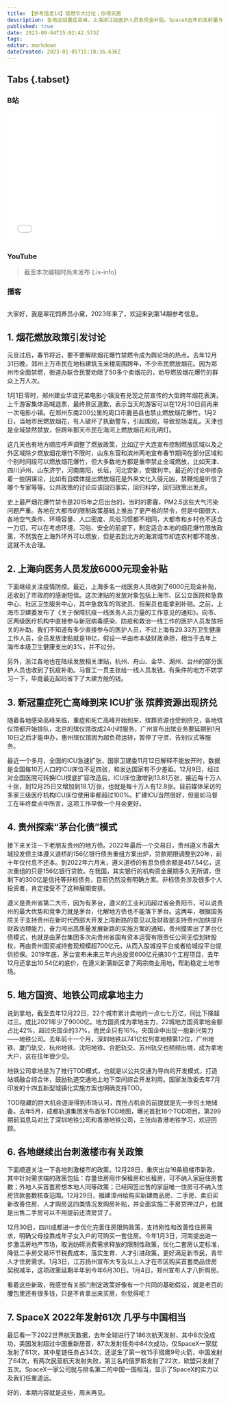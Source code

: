 ```yaml
---
title: 【参考信息14】禁燃令大讨论；你得买房
description: 各地迎战重症高峰，上海浙江给医护人员发现金补贴。SpaceX去年的发射量与我国相当，还是要正视。
published: true
date: 2023-09-04T15:02:42.573Z
tags: 
editor: markdown
dateCreated: 2023-01-05T15:10:36.636Z
---
```


## Tabs {.tabset}
### B站
<div style="position: relative; padding: 30% 45%;">
<iframe style="position: absolute; width: 100%; height: 100%; left: 0; top: 0;" src="//player.bilibili.com/player.html?&bvid=BV1a84y1e7JS&page=1&as_wide=1&high_quality=1&danmaku=1&autoplay=0" scrolling="no" border="0" frameborder="no" framespacing="0" allowfullscreen="true"></iframe>
</div>

### YouTube
<!---
<div style="position: relative; padding: 30% 45%;">
<iframe style="position: absolute; top: 0; left: 0; width: 100%; height: 100%;" src="https://www.youtube-nocookie.com/embed/YouTubeVID" title="YouTube video player" frameborder="0" allow="accelerometer; autoplay; clipboard-write; encrypted-media; gyroscope; picture-in-picture" allowfullscreen></iframe>
</div>
--->
> 截至本次编辑时尚未发布
{.is-info}

  
### 播客
<div class="podcast-player"></div>

## 

大家好，我是翠花饲养员小黛，2023年来了，欢迎来到第14期参考信息。

## 1. 烟花燃放政策引发讨论

元旦过后，春节将近，要不要解除烟花爆竹禁燃令成为舆论场的热点。去年12月31日晚，郑州上万市民在地标建筑玉米楼周围跨年，不少市民燃放烟花。因为郑州市全面禁燃，街道办联合民警劝阻了50多个卖烟花的，劝导燃放烟花爆竹的群众上万人次。

1月1日零时，郑州建业华谊兄弟电影小镇没有兑现之前宣传的大型跨年烟花表演，上千游客集体高喊退票，最终景区道歉，表示当天的游客可以在12月30日前再来一次电影小镇。在郑州东南200公里的周口市鹿邑县也禁止燃放烟花爆竹。1月2日，当地市民燃放烟花，有人破坏了执勤警车，引起围观，导致现场混乱。天津也是全域禁然禁放，但跨年那天市民在海河上燃放烟花和孔明灯。

这几天也有地方顺应呼声调整了燃放政策，比如辽宁大连宣布控制燃放区域以及之外区域除夕燃放烟花爆竹不限时，山东东营和滨州两地宣布春节期间在部分区域和个别时间段可以燃放烟花爆竹，但大多数地方都是重申禁止全域燃放，比如天津、四川泸州、山东济宁，河南南阳，长垣，河北安新，安徽利辛。最近的讨论中掺杂着一些阴谋论，比如有自媒体提出燃放烟花是外来文化入侵元凶，禁鞭炮是听信了哪个专家等等。公共政策的讨论应该回归事实，回归科学，回归政策出发点。

史上最严烟花爆竹禁令是2015年之后出台的，当时的雾霾，PM2.5这些大气污染问题严重。各地在大都市的限制政策基础上推出了更严格的禁令，但是中国很大，各地空气条件、环境容量、人口密度、风俗习惯都不相同，大都市和乡村也不适合一刀切，可以在考虑环境、习俗、安全的前提下，制定适合本地的烟花爆竹限放政策，不然我在上海外环外可以燃放，但是去到北方的海滨城市却连农村都不能放，这就不太合理。

## 2. 上海向医务人员发放6000元现金补贴

下面继续关注疫情防控。最近，上海多名一线医务人员收到了6000元现金补贴，还收到了市政府的感谢短信。这次津贴的发放对象包括上海市、区公立医院和急救中心、社区卫生服务中心，其中急救车的驾驶员、担架员也能拿到补贴。之前，上海市卫建委发布了《关于保障抗疫一线医务人员力量的工作意见的通知》。向市、区两级医疗机构中直接参与新冠病毒感染、防疫和救治一线工作的医护人员发放相关的补助。我们不知道有多少直接参与的医护人员，不过上海有29.33万卫生健康工作人员，全员发放津贴就是18亿，假设一半由市本级财政承担，相当于去年上海市本级卫生健康支出的3%，并不过分。

另外，浙江各地也在陆续发放相关津贴，杭州、舟山、金华、湖州、台州的部分医护人员也收到了抗疫补助。马督工一贯主张给一线人员发钱，有条件的地方不妨学习一下，毕竟最近起码省下了大建方舱的钱。

## 3. 新冠重症死亡高峰到来 ICU扩张 殡葬资源出现挤兑

随着各地感染高峰来临，重症和死亡高峰开始到来，殡葬资源也受到挤兑，各地殡仪馆都开始排队，北京的殡仪馆改成24小时服务，广州宣布出殡业务要延期到1月10日之后才能申办，惠州殡仪馆因为超负荷运转，暂停了守灵、告别仪式等服务。

最近一个多月，全国的ICU急速扩张，国家卫建委11月12日解释不能放开时，数据是全国每10万人口的ICU床位不足四张，和发达国家有不少差距。12月9日，经过对全国医院可转换ICU摸底扩容改造后，ICU床位激增到13.81万张，接近每十万人十张，到12月25日又增加到18.1万张，也就是每十万人有12.8张。目前媒体采访的多家三级医疗机构ICU床位使用率都超过100%。扩建ICU当然很好，但是如马督工在年终盘点中所言，这项工作早做一个月会更好。

## 4. 贵州探索“茅台化债”模式

接下来关注一下老朋友贵州的地方债。2022年最后一个交易日，贵州遵义市最大城投发债主体遵义道桥的156亿银行债务重组方案出炉，贷款期限调整到20年，前十年仅付息不还本。到2022年六月末，遵义道桥的有息负债余额是457.54亿，这次重组的只是156亿银行贷款。在我国，其实银行的机构资金展期多久无所谓，但剩下的300亿是信托等非标债务，目前仍然没有明确方案。非标债务涉及很多个人投资者，肯定接受不了这种展期安排。

遵义是贵州省第二大市，因为有茅台，遵义的工业利润超过省会贵阳市，可以说贵州的最大优势和竞争力就是茅台，化解地方债也不能落下茅台。这两年，根据国务院关于支持贵州在新时代西部大开发上闯新路的意见以及财政部支持贵州加快提升财政治理能力，奋力闯出高质量发展新路的实施方案的通知，贵州摸索出了茅台化债模式，也就是由茅台集团多次向贵州省国有资本运营有限责任公司无偿划转股权，再由贵州国资减持套现规模超700亿元，从而入股城投平台或者给城投平台提供担保。2019年底，茅台宣布未来三年内总投资600亿元搞30个工程项目，去年12月还拿出10.54亿的底价，在遵义新蒲新区拿了两宗商业用地，帮助稳定土地市场。

## 5. 地方国资、地铁公司成拿地主力

说到拿地，截至去年12月22日，22个城市累计卖地约一点七七万亿，同比下降超过三。成比2021年少了9000亿。地方国资成为拿地主力，22城地方国资拿地金额占比42%，超过央国企的37%，而民企只有16%。央国企中出现一股新兴势力——地铁公司。去年前十一个月，深圳地铁以741亿位列拿地榜第12位，广州地铁、厦门轨交、杭州地铁、沈阳地铁、合肥轨交、苏州轨交也频频出境，成为拿地大户，这在往年很少见。

地铁公司拿地是为了推行TOD模式，也就是以公共交通为导向的开发模式，打造站城融合综合体，鼓励轨道交通地上地下空间综合开发利用。国家发改委去年7月印发的十四五新型城镇化实施方案也明确支持TOD。

TOD隐藏的巨大机会逐渐得到市场认可，而抢占机会的前提就是先一步的土地储备。去年5月，成都轨道集团发布首张TOD地图，曝光首批16个TOD项目。第299期前消息马对比了深圳地铁公司和香港地铁公司，主张向香港地铁学习，欢迎回顾。

## 6. 各地继续出台刺激楼市有关政策

下面顺道关注一下各地刺激楼市的政策。12月28日，重庆出台16条稳楼市新政，其中针对需求端的政策包括：存量住房用作保租房和长租房，可不纳入家庭住房套数；外地人买首套房想本地人同等政策；已经网签出售的家庭唯一住房可不纳入住房贷款套数核查范围。12月29日，福建漳州给购买新建商品房、二手房、卖旧买新改善住房、人才购房这四类情况发购房补贴，并全面实施二手房贷押过户，也就是出售二手房可以不用提前还清房贷了。

12月30日，四川成都进一步优化完善住房限购政策，支持刚性和改善性住房需求，明确父母投靠成年子女入户的可购买一套住房。今年1月3日，河南提出进一步激活房地产市场，取消妨碍消费需求释放的限制性政策，优化二套房认定标准，降低二手房交易环节税费成本，落实生育、人才引进政策，更好满足新市民，青年人才住房需求。1月3日，江苏扬州宣布大专及以上人才在市区购买首套商品住房契税减半，这项政策延期半年到今年6月30日。1月4日，郑州宣布人才八折购房。

看着这些新政，我感觉有关部门制定政策好像有一个共同的基础假设，就是老百的腰包里还有很多钱，只是不肯拿出来买房，你觉得呢？

## 7. SpaceX 2022年发射61次 几乎与中国相当

最后看一下2022世界航天数据，去年全球进行了186次航天发射，其中8次没成功，美国发射超过中国重新居首，87次发射任务中84次成功，仅SpaceX一家就发射了61次，其中星链任务占34次，还诞生了第一枚15手猎鹰9号火箭，中国发射了64次，有两次民营航天发射失败，第三名的俄罗斯发射了22次，欧盟只发射了五次。SpaceX一家公司就与排名第二的中国一国相当，显示了SpaceX的实力以及我们任重道远。

好的，本期内容就是这些，周末再见。
